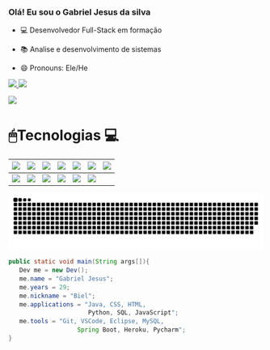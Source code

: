 ### Olá! Eu sou o Gabriel Jesus da silva 

- 💻  Desenvolvedor Full-Stack em formação

- 📚  Analise e desenvolvimento de sistemas

- 😄 Pronouns: Ele/He

 <div>
  <a href="https://github.com/Gabrielgjs">
  <img height="150em" src="https://github-readme-stats.vercel.app/api?username=Gabrielgjs&show_icons=true&theme=tokyonight&include_all_commits=true&count_private=true"/>
  <img height="150em" src="https://github-readme-stats.vercel.app/api/top-langs/?username=Gabrielgjs&layout=compact&langs_count=7&theme=tokyonight"/>
</div>
 
  <a href="https://www.linkedin.com/in/gabriel-jesus-silva/" target="_blank"><img src="https://img.shields.io/badge/-LinkedIn-%230077B5?style=for-the-badge&logo=linkedin&logoColor=white" target="_blank"></a> 
 
 #  🖱Tecnologias 💻
  
 | <img src="https://img.shields.io/badge/HTML5-orange?style=for-the-badge&logo=html5&logoColor=white"> | <img src="https://img.shields.io/badge/CSS3-blue?style=for-the-badge&logo=css3&logoColor=white"> | <img src="https://img.shields.io/badge/JavaScript-323330?style=for-the-badge&logo=javascript&logoColor=F7DF1E"> |<img src="https://img.shields.io/badge/Angular-DD0031?style=for-the-badge&logo=angular&logoColor=white"> | <img src="https://img.shields.io/badge/Java-purple?style=for-the-badge&logo=java&logoColor=white"> |<img src="https://img.shields.io/badge/Heroku-430098?style=for-the-badge&logo=heroku&logoColor=white">  | <img src="https://img.shields.io/badge/Spring_Boot-F2F4F9?style=for-the-badge&logo=spring-boot"> |
| :----------------------------------------------------------: | :----------------------------------------------------------: | :----------------------------------------------------------: | ----------------------------------------------------------: | :----------------------------------------------------------: | :----------------------------------------------------------: | :----------------------------------------------------------: |
|   <img src="https://img.shields.io/badge/MySQL-00000F?style=for-the-badge&logo=mysql&logoColor=white"> | <img src="https://img.shields.io/badge/Git-008000?style=for-the-badge&logo=git&logoColor=white"> |<img src="https://img.shields.io/badge/Bootstrap-563D7C?style=for-the-badge&logo=bootstrap&logoColor=white" /> | <img src="https://img.shields.io/badge/Postman-FF6C37?style=for-the-badge&logo=Postman&logoColor=white"/> | <img src="https://img.shields.io/badge/Eclipse-2C2255?style=for-the-badge&logo=eclipse&logoColor=white" /> |<img src="https://img.shields.io/badge/Visual_Studio-5C2D91?style=for-the-badge&logo=visual%20studio&logoColor=white" /> | 

  
   
  
 ![github contribution grid snake animation](https://raw.githubusercontent.com/platane/platane/output/github-contribution-grid-snake.svg)
 </div>
 
 ```java
public static void main(String args[]){
    Dev me = new Dev();
    me.name = "Gabriel Jesus";
    me.years = 29;
    me.nickname = "Biel";
    me.applications = "Java, CSS, HTML,
                       Python, SQL, JavaScript";
    me.tools = "Git, VSCode, Eclipse, MySQL, 
                    Spring Boot, Heroku, Pycharm";
}
```
